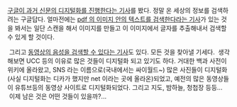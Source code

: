 [구글이 과거 신문의 디지털화를 진행한다는 기사](http://www.zdnet.co.kr/news/internet/search/0,39031339,39172957,00.htm)를 봤다. 정말 온 세상의 정보를 검색하려는 구글답다. 얼마전에는 [pdf 의 이미지 안의 텍스트를 검색한다라는 기사](http://www.betanews.net/bbs/read.html?tkind=1&lkind=4&mkind=371&mkind=371&page=1&num=434016)가 있는 것을 봐서는 일단 스캔을 해서 이미지를 만들고 이 이미지에서 글자를 추출해내서 검색할 수 있게 할 것이다.

 그리고 [동영상의 음성을 검색할 수 있다는 기사](http://www.fnnews.com/view?ra=Sent0901m_View&corp=fnnews&arcid=00000921425455&cDateYear=2008&cDateMonth=09&cDateDay=17)도 있다. 모든 것을 찾아낼 기세다.
 생각해보면 UCC 등의 이유로 많은 것들이 디지털화 되고 있기도 하다. 거대한 백과 사전이 위키에 올라왔고, SNS 라는 이름으로(국내에서는 싸이월드~) 많은 사진들이 디지털화(사실 디지털화는 디카가 했지만 net 이라는 곳에 올라온)되었고, 예전의 많은 동영상들이 유튜브등의 동영상 사이트로 디지털화되었다. 그리고 지도, 밤하늘, 청첩장 등등...
 이제 남은 것은 어떤 것들이 있을까?...

